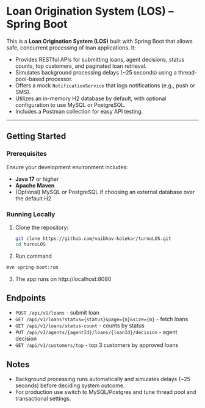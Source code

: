 # Loan Origination System (LOS) – Spring Boot

This is a **Loan Origination System (LOS)** built with Spring Boot that allows safe, concurrent processing of loan applications. It:

- Provides RESTful APIs for submitting loans, agent decisions, status counts, top customers, and paginated loan retrieval.
- Simulates background processing delays (~25 seconds) using a thread-pool-based processor.
- Offers a mock `NotificationService` that logs notifications (e.g., push or SMS).
- Utilizes an in-memory H2 database by default, with optional configuration to use MySQL or PostgreSQL.
- Includes a Postman collection for easy API testing.

---

##  Getting Started

### Prerequisites

Ensure your development environment includes:

- **Java 17** or higher
- **Apache Maven**
- (Optional) MySQL or PostgreSQL if choosing an external database over the default H2

### Running Locally

1. Clone the repository:
   ```bash
   git clone https://github.com/vaibhav-kolekar/turnoLOS.git
   cd turnoLOS
   
2. Run command
```bash
mvn spring-boot:run
```
3. The app runs on http://localhost:8080

## Endpoints
- `POST /api/v1/loans` - submit loan
- `GET /api/v1/loans?status={status}&page={n}&size={m}` - fetch loans
- `GET /api/v1/loans/status-count` - counts by status
- `PUT /api/v1/agents/{agentId}/loans/{loanId}/decision` - agent decision
- `GET /api/v1/customers/top` - top 3 customers by approved loans

## Notes
- Background processing runs automatically and simulates delays (~25 seconds) before deciding system outcome.
- For production use switch to MySQL/Postgres and tune thread pool and transactional settings.

